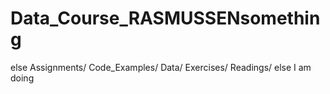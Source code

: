 # Data_Course_RASMUSSENsomething
else
Assignments/
Code_Examples/
Data/
Exercises/
Readings/
else
I
am
doing
